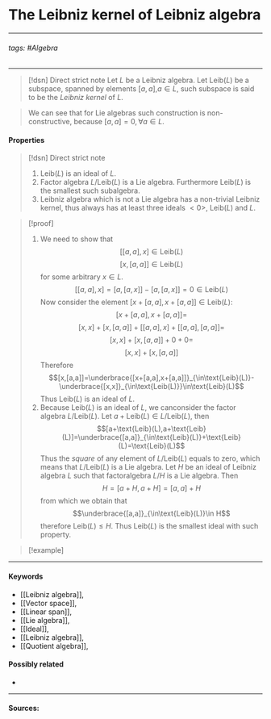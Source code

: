 # The Leibniz kernel of Leibniz algebra
***
###### tags: #Algebra 
***
>[!dsn] Direct strict note
>Let $L$ be a Leibniz algebra. Let $\text{Leib}(L)$ be a subspace, spanned by elements $[a,a]$,$a\in L$, such subspace is said to be the *Leibniz kernel* of $L$.

>We can see that for Lie algebras such construction is non-constructive, because $[a,a]=0,\forall a\in L$.

#### Properties
>[!dsn] Direct strict note
>1. $\text{Leib}(L)$ is an ideal of $L$.
>2. Factor algebra $L/\text{Leib}(L)$ is a Lie algebra. Furthermore $\text{Leib}(L)$ is the smallest such subalgebra.
>3. Leibniz algebra which is not a Lie algebra has a non-trivial Leibniz kernel, thus always has at least three ideals $<0>$, $\text{Leib}(L)$ and $L$.

>[!proof]
>1. We need to show that
>   $$[[a,a],x]\in\text{Leib}(L)$$
>   $$[x,[a,a]]\in\text{Leib}(L)$$
>   for some arbitrary $x\in L$. 
>   $$[[a,a],x]=[a,[a,x]]-[a,[a,x]]=0\in\text{Leib}(L)$$
>   Now consider the element $[x+[a,a],x+[a,a]]\in\text{Leib}(L)$:
>   $$[x+[a,a],x+[a,a]]=$$
>   $$[x,x]+[x,[a,a]]+[[a,a],x]+[[a,a],[a,a]]=$$
>   $$[x,x]+[x,[a,a]]+0+0=$$
>   $$[x,x]+[x,[a,a]]$$
>   Therefore
>   $$[x,[a,a]]=\underbrace{[x+[a,a],x+[a,a]]}_{\in\text{Leib}(L)}-\underbrace{[x,x]}_{\in\text{Leib(L)}}\in\text{Leib}(L)$$
>   Thus $\text{Leib}(L)$ is an ideal of $L$.
>2. Because $\text{Leib}(L)$ is an ideal of $L$, we canconsider the factor algebra $L/\text{Leib}(L)$. 
>   Let $a+\text{Leib}(L)\in L/\text{Leib}(L)$, then
>   $$[a+\text{Leib}(L),a+\text{Leib}(L)]=\underbrace{[a,a]}_{\in\text{Leib}(L)}+\text{Leib}(L)=\text{Leib}(L)$$
>   Thus the *square* of any element of $L/\text{Leib}(L)$ equals to zero, which means that $L/\text{Leib}(L)$ is a Lie algebra.
>   $_{}$
>   Let $H$ be an ideal of Leibniz algebra $L$ such that  factoralgebra $L/H$ is a Lie algebra. Then
>   $$H=[a+H,a+H]=[a,a]+H$$
>   from which we obtain that
>   $$\underbrace{[a,a]}_{\in\text{Leib}(L)}\in H$$
>   therefore $\text{Leib}(L)\le H$. Thus $\text{Leib}(L)$ is the smallest ideal with such property.




>[!example] 
>
***
#### Keywords
- [[Leibniz algebra]],
- [[Vector space]],
- [[Linear span]],
- [[Lie algebra]],
- [[Ideal]],
- [[Leibniz algebra]],
- [[Quotient algebra]],
#### Possibly related
- 
***
#### Sources: